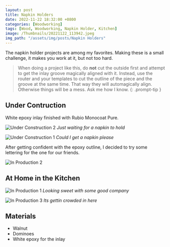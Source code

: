 ```yaml
---
layout: post
title: Napkin Holders
date: 2022-11-22 18:32:00 +0800
categories: [Woodworking]
tags: [Wood, Woodworking, Napkin Holder, Kitchen]
image: /Thumbnails/20221122_113942.jpeg
img_path: "/assets/img/posts/Napkin Holders"
---
```


The napkin holder projects are among my favorites.  Making these is a small challenge, it makes you work at it, but not too hard.

>When doing a project like this, do **not** cut the outside first and attempt to get the inlay groove magically aligned with it.  Instead, use the router and your templates to cut the outline of the piece and the groove at the same time.  That way they will automagically align.  Otherwise things will be a mess.  Ask me how I know.
{: .prompt-tip }

## Under Contruction

White epoxy inlay finished with Rubio Monocoat Pure.

![Under Construction 2][Under Construction 2]
_Just waiting for a napkin to hold_

![Under Construction 1][Under Construction 1]
_Could I get a napkin please_

After getting confident with the epoxy outline, I decided to try some lettering for the one for our friends.

![In Production 2][In Production 2]

## At Home in the Kitchen

![In Production 1][In Production 1]
_Looking sweet with some good company_

![In Production 3][In Production 3]
_Its gettin crowded in here_

## Materials

- Walnut
- Dominoes
- White epoxy for the inlay

[Under Construction 1]: 20221122_113942.jpeg
[Under Construction 2]: 20221122_113946.jpeg
[In Production 1]: Napkin%20Holder%20-%20Theresa%20and%20Doug.jpeg
[In Production 2]: Napkin%20Holder%20Close%20UP%20-%20Theresa%20and%20Doug.jpeg
[In Production 3]: IMG_0555.jpeg
